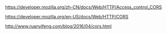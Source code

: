 https://developer.mozilla.org/zh-CN/docs/Web/HTTP/Access_control_CORS

https://developer.mozilla.org/en-US/docs/Web/HTTP/CORS

http://www.ruanyifeng.com/blog/2016/04/cors.html
